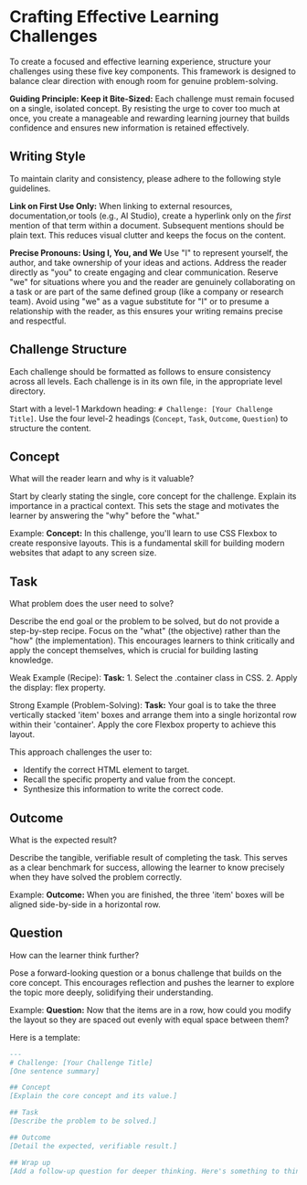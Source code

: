 # Crafting Effective Learning Challenges
To create a focused and effective learning experience, structure your challenges using these five key components. This framework is designed to balance clear direction with enough room for genuine problem-solving.

**Guiding Principle: Keep it Bite-Sized:**
Each challenge must remain focused on a single, isolated concept. By resisting the urge to cover too much at once, you create a manageable and rewarding learning journey that builds confidence and ensures new information is retained effectively.

## Writing Style
To maintain clarity and consistency, please adhere to the following style guidelines.

**Link on First Use Only:**
When linking to external resources, documentation,or tools (e.g., AI Studio), create a hyperlink only on the *first* mention of that term within a document. Subsequent mentions should be plain text. This reduces visual clutter and keeps the focus on the content.

**Precise Pronouns: Using I, You, and We**
Use "I" to represent yourself, the author, and take ownership of your ideas and actions. Address the reader directly as "you" to create engaging and clear communication. Reserve "we" for situations where you and the reader are genuinely collaborating on a task or are part of the same defined group (like a company or research team). Avoid using "we" as a vague substitute for "I" or to presume a relationship with the reader, as this ensures your writing remains precise and respectful.

## Challenge Structure
Each challenge should be formatted as follows to ensure consistency across all levels. Each challenge is in its own file, in the appropriate level directory. 

Start with a level-1 Markdown heading: `# Challenge: [Your Challenge Title]`. Use the four level-2 headings (`Concept`, `Task`, `Outcome`, `Question`) to structure the content. 

## Concept
What will the reader learn and why is it valuable?

Start by clearly stating the single, core concept for the challenge. Explain its importance in a practical context. This sets the stage and motivates the learner by answering the "why" before the "what."

Example:
**Concept:** In this challenge, you'll learn to use CSS Flexbox to create responsive layouts. This is a fundamental skill for building modern websites that adapt to any screen size.

## Task
What problem does the user need to solve?

Describe the end goal or the problem to be solved, but do not provide a step-by-step recipe. Focus on the "what" (the objective) rather than the "how" (the implementation). This encourages learners to think critically and apply the concept themselves, which is crucial for building lasting knowledge.

Weak Example (Recipe):
**Task:** 1. Select the .container class in CSS. 2. Apply the display: flex property.

Strong Example (Problem-Solving):
**Task:** Your goal is to take the three vertically stacked 'item' boxes and arrange them into a single horizontal row within their 'container'. Apply the core Flexbox property to achieve this layout.

This approach challenges the user to:

- Identify the correct HTML element to target.
- Recall the specific property and value from the concept.
- Synthesize this information to write the correct code.

## Outcome
What is the expected result?

Describe the tangible, verifiable result of completing the task. This serves as a clear benchmark for success, allowing the learner to know precisely when they have solved the problem correctly.

Example:
**Outcome:** When you are finished, the three 'item' boxes will be aligned side-by-side in a horizontal row.

## Question
How can the learner think further?

Pose a forward-looking question or a bonus challenge that builds on the core concept. This encourages reflection and pushes the learner to explore the topic more deeply, solidifying their understanding.

Example:
**Question:** Now that the items are in a row, how could you modify the layout so they are spaced out evenly with equal space between them?

Here is a template:

```markdown
---
# Challenge: [Your Challenge Title]
[One sentence summary]

## Concept 
[Explain the core concept and its value.]

## Task 
[Describe the problem to be solved.]

## Outcome
[Detail the expected, verifiable result.]

## Wrap up
[Add a follow-up question for deeper thinking. Here's something to think about...]
```
